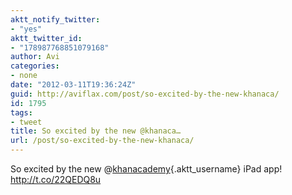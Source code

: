 ```yaml
---
aktt_notify_twitter:
- "yes"
aktt_twitter_id:
- "178987768851079168"
author: Avi
categories:
- none
date: "2012-03-11T19:36:24Z"
guid: http://aviflax.com/post/so-excited-by-the-new-khanaca/
id: 1795
tags:
- tweet
title: So excited by the new @khanaca…
url: /post/so-excited-by-the-new-khanaca/
---
```

So excited by the new @[khanacademy](http://twitter.com/khanacademy){.aktt_username} iPad app! <a href="http://t.co/22QEDQ8u" rel="nofollow">http://t.co/22QEDQ8u</a>